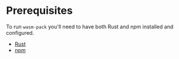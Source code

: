 # Prerequisites

To run `wasm-pack` you'll need to have both Rust and npm installed and configured.

- [Rust](./rust.html)
- [npm](./npm.html)
